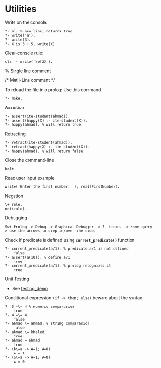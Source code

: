# Utilities

Write on the console:

    ?- nl. % new line, returns true.
    ?- write('a').
    ?- write(3).
    ?- X is 3 + 5, write(X).

Clear-console rule:

```
cls :- write('\e[2J').
```

% Single line comment 

/* Mutli-Line comment */

To reload the file into prolog: Use this command
```
?- make.
```

Assertion

```
?- assert(ite-student(ahmad)).
?- assert(happy(X) :- ite-student(X)).
?- happy(ahmad). % will return true
```

Retracting

```
?- retract(ite-student(ahmad)).
?- retract(happy(X) :- ite-student(X)).
?- happy(ahmad). % will return false
```


Close the command-line

```
halt.
```


Read user input example

```
write('Enter the first number: '), read(FirstNumber).
```

Negation

```
\+ rule.
not(rule).

```

Debugging
    
    Swi-Prolog -> Debug -> Graphical Debugger -> ?- trace. -> some query -> use the arrows to step in/over the code.


Check if predicate is defined using **`current_predicate()`** function

    ?- current_predicate(a/1). % predicate a/1 is not defined
        false
    ?- assert(a(10)). % define a/1
        true
    ?- current_predicate(a/1). % prolog recognizes it
        true


Unit Testing

- See [testing_demo](/testing_demo)


Conditional-expression `(if -> then; else)` beware about the syntax

    ?- 3 =\= 4 % numeric comparasion
        true
    ?- 4 =\= 4
        false
    ?- ahmad \= ahmad. % string comparasion
        false
    ?- ahmad \= khaled.
        true
    ?- ahmad = ahmad
        true
    ?- (b\=a -> A=1; A=0)
        A = 1
    ?- (a\=a -> A=1; A=0)
        A = 0

